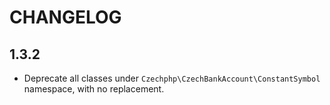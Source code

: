 CHANGELOG
=========

1.3.2
-----

* Deprecate all classes under `Czechphp\CzechBankAccount\ConstantSymbol` namespace, with no replacement.

